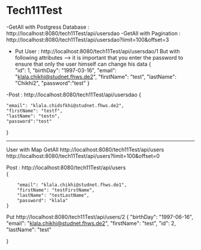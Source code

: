 # Tech11Test
-GetAll with Postgress Database :     http://localhost:8080/tech11Test/api/usersdao 
-GetAll with Pagination :  http://localhost:8080/tech11Test/api/usersdao?limit=100&offset=3 

- Put User : http://localhost:8080/tech11Test/api/usersdao/1   But with following attributes --> 
            it is important that you enter the password to ensure that only the user himself can change his data
{   
    "id": 1,
    "birthDay": "1997-03-16",
    "email": "klala.chikhi@studnet.fhws.de2",
    "firstName": "test",
    "lastName": "Chikhi2",
    "password":"test"
}

-Post :  http://localhost:8080/tech11Test/api/usersdao
{   
 
    "email": "klala.chidsfkhi@studnet.fhws.de2",
    "firstName": "testf",
    "lastName": "testn",
    "password":"test"
}


______________________________________________

User with Map
GetAll  http://localhost:8080/tech11Test/api/users
         http://localhost:8080/tech11Test/api/users?limit=100&offset=0

Post :    http://localhost:8080/tech11Test/api/users  
{
       
        "email": "klala.chikhi@studnet.fhws.de1",
        "firstName": "testFirstName",
        "lastName": "testLastName",
        "password": "klala"
    }

Put http://localhost:8080/tech11Test/api/users/2
{
    "birthDay": "1997-06-16",
    "email": "klala.chikhi@studnet.fhws.de2",
    "firstName": "test",
    "id": 2,
    "lastName": "test"
   
}
